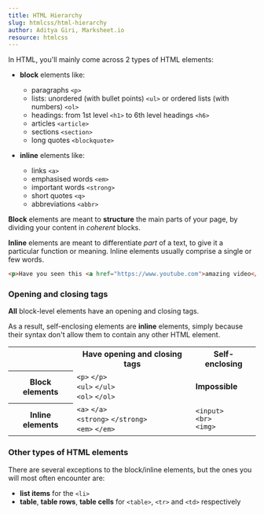```yaml
---
title: HTML Hierarchy
slug: htmlcss/html-hierarchy
author: Aditya Giri, Marksheet.io
resource: htmlcss
---
```


In HTML, you'll mainly come across 2 types of HTML elements:

* **block** elements like:

    * paragraphs `<p>`
    * lists: unordered (with bullet points) `<ul>` or ordered lists (with numbers) `<ol>`
    * headings: from 1st level `<h1>` to 6th level headings `<h6>`
    * articles `<article>`
    * sections `<section>`
    * long quotes `<blockquote>`

* **inline** elements like:

    * links `<a>`
    * emphasised words `<em>`
    * important words `<strong>`
    * short quotes `<q>`
    * abbreviations `<abbr>`

**Block** elements are meant to **structure** the main parts of your page, by dividing your content in _coherent_ blocks.

**Inline** elements are meant to differentiate _part_ of a text, to give it a particular function or meaning. Inline elements usually comprise a single or few words.


```html
<p>Have you seen this <a href="https://www.youtube.com">amazing video</a> on YouTube?</p>
```

### Opening and closing tags

**All** block-level elements have an opening and closing tags.

As a result, self-enclosing elements are **inline** elements, simply because their syntax don't allow them to contain any other HTML element.

<div class="table">
  <table>
    <tr>
      <th class="empty"></th>
      <th>Have opening and closing tags</th>
      <th>Self-enclosing</th>
    </tr>
    <tr>
      <th>Block elements</th>
      <td>
        <code>&lt;p&gt;</code>
        <code>&lt;/p&gt;</code>
        <br>
        <code>&lt;ul&gt;</code>
        <code>&lt;/ul&gt;</code>
        <br>
        <code>&lt;ol&gt;</code>
        <code>&lt;/ol&gt;</code>
      </td>
      <td>
        <strong>Impossible</strong>
      </td>
    </tr>
    <tr>
      <th>Inline elements</th>
      <td>
        <code>&lt;a&gt;</code>
        <code>&lt;/a&gt;</code>
        <br>
        <code>&lt;strong&gt;</code>
        <code>&lt;/strong&gt;</code>
        <br>
        <code>&lt;em&gt;</code>
        <code>&lt;/em&gt;</code>
      </td>
      <td>
        <code>&lt;input&gt;</code>
        <br>
        <code>&lt;br&gt;</code>
        <br>
        <code>&lt;img&gt;</code>
      </td>
    </tr>
  </table>
</div>

### Other types of HTML elements

There are several exceptions to the block/inline elements, but the ones you will most often encounter are:

* **list items** for the `<li>`
* **table**, **table rows**, **table cells** for `<table>`, `<tr>` and `<td>` respectively